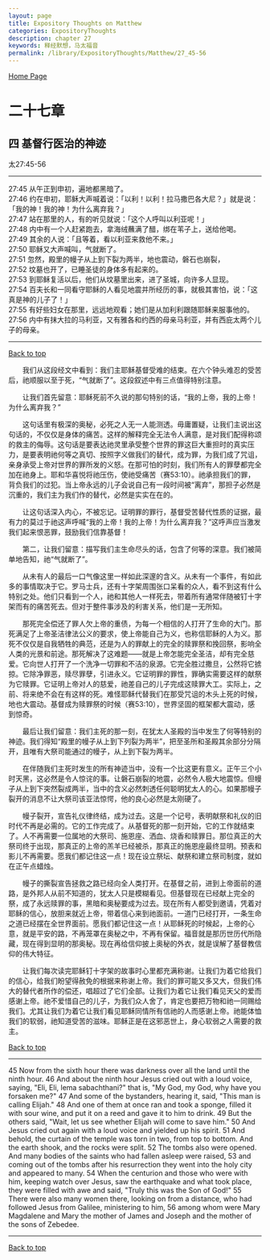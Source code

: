 ```yaml
---
layout: page
title: Expository Thoughts on Matthew
categories: ExpositoryThoughts
description: chapter 27
keywords: 释经默想，马太福音
permalink: /library/ExpositoryThoughts/Matthew/27_45-56
---
```

[ Home Page ]({{site.baseurl}}/index) <br>

<a name="0"></a>
# 二十七章 

## 四 基督行医治的神迹

太27:45-56

***

27:45 从午正到申初，遍地都黑暗了。<br>
27:46 约在申初，耶稣大声喊着说：「以利！以利！拉马撒巴各大尼？」就是说：「我的神！我的神！为什么离弃我？」<br>
27:47 站在那里的人，有的听见就说：「这个人呼叫以利亚呢！」<br>
27:48 内中有一个人赶紧跑去，拿海绒蘸满了醋，绑在苇子上，送给他喝。<br>
27:49 其余的人说：「且等着，看以利亚来救他不来。」<br>
27:50 耶稣又大声喊叫，气就断了。<br>
27:51 忽然，殿里的幔子从上到下裂为两半，地也震动，磐石也崩裂，<br>
27:52 坟墓也开了，已睡圣徒的身体多有起来的。<br>
27:53 到耶稣复活以后，他们从坟墓里出来，进了圣城，向许多人显现。<br>
27:54 百夫长和一同看守耶稣的人看见地震并所经历的事，就极其害怕，说：「这真是神的儿子了！」<br>
27:55 有好些妇女在那里，远远地观看；她们是从加利利跟随耶稣来服事他的。<br>
27:56 内中有抹大拉的马利亚，又有雅各和约西的母亲马利亚，并有西庇太两个儿子的母亲。<br>

***

[Back to top](#0)

&emsp;&emsp;我们从这段经文中看到：我们主耶稣基督受难的结束。在六个钟头难忍的受苦后，祂顺服以至于死，“气就断了”。这段叙述中有三点值得特别注意。

&emsp;&emsp;让我们首先留意：耶稣死前不久说的那句特别的话，“我的上帝，我的上帝！为什么离弃我？”

&emsp;&emsp;这句话里有极深的奥秘，必死之人无一人能测透。毋庸置疑，让我们主说出这句话的，不仅仅是身体的痛苦。这样的解释完全无法令人满意，是对我们配得称颂的救主的侮辱。这句话是要表达祂灵里承受整个世界的罪这巨大重担时的真实压力，是要表明祂何等之真切、按照字义做我们的替代，成为罪，为我们成了咒诅，亲身承受上帝对世界的罪所发的义怒。在那可怕的时刻，我们所有人的罪孽都完全加在祂身上。耶和华喜悦将祂压伤，使祂受痛苦（赛53:10）。祂承担我们的罪，背负我们的过犯。当上帝永远的儿子会说自己有一段时间被“离弃”，那担子必然是沉重的，我们主为我们作的替代，必然是实实在在的。

&emsp;&emsp;让这句话深入内心，不被忘记。证明罪的罪行，基督受苦替代性质的证据，最有力的莫过于祂这声呼喊“我的上帝！我的上帝！为什么离弃我？”这呼声应当激发我们起来恨恶罪，鼓励我们信靠基督！

&emsp;&emsp;第二，让我们留意：描写我们主生命尽头的话，包含了何等的深意。我们被简单地告知，祂“气就断了”。

&emsp;&emsp;从未有人的最后一口气像这里一样如此深邃的含义。从未有一个事件，有如此多的事情取决于它。罗马士兵，还有十字架周围张口呆看的众人，看不到这有什么特别之处。他们只看到一个人，祂和其他人一样死去，带着所有通常伴随被钉十字架而有的痛苦死去。但对于整件事涉及的利害关系，他们是一无所知。

&emsp;&emsp;那死完全偿还了罪人欠上帝的重债，为每一个相信的人打开了生命的大门。那死满足了上帝圣洁律法公义的要求，使上帝能自己为义，也称信耶稣的人为义。那死不仅仅是自我牺牲的典范，还是为人的罪献上的完全的赎罪祭和挽回祭，影响全人类的光景和前途。那死解决了这难题——就是上帝怎能完全圣洁，却有完全慈爱。它向世人打开了一个洗净一切罪和不洁的泉源。它完全胜过撒旦，公然将它掳掠。它除净罪恶，赎尽罪孽，引进永义。它证明罪的罪性，罪确实需要这样的献祭为它赎罪。它证明上帝对人的慈爱，祂差自己的儿子完成这赎罪大工。实际上，之前、将来绝不会在有这样的死。难怪耶稣代替我们在那受咒诅的木头上死的时候，地也大震动。基督成为赎罪祭的时候（赛53:10），世界坚固的框架都大震动，感到惊奇。

&emsp;&emsp;最后让我们留意：我们主死的那一刻，在犹太人圣殿的当中发生了何等特别的神迹。我们得知“殿里的幔子从上到下列裂为两半”，把至圣所和圣殿其余部分分隔开，且唯有大祭司能通过的幔子，从上到下裂为两半。

&emsp;&emsp;在伴随我们主死时发生的所有神迹当中，没有一个比这更有意义。正午三个小时天黑，这必然是令人惊诧的事。让磐石崩裂的地震，必然令人极大地震惊。但幔子从上到下突然裂成两半，当中的含义必然刺透任何聪明犹太人的心。如果那幔子裂开的消息不让大祭司该亚法惊愕，他的良心必然是太刚硬了。

&emsp;&emsp;幔子裂开，宣告礼仪律终结，成为过去。这是一个记号，表明献祭和礼仪的旧时代不再是必需的。它的工作完成了。从基督死的那一刻开始，它的工作就结束了。人不再需要一位属地的大祭司、施恩座、洒血、烧香和赎罪日。那位真正的大祭司终于出现，那真正的上帝的羔羊已经被杀，那真正的施恩座最终显明。预表和影儿不再需要。愿我们都记住这一点！现在设立祭坛、献祭和建立祭司制度，就如在正午点蜡烛。

&emsp;&emsp;幔子的撕裂宣告拯救之路已经向全人类打开。在基督之前，进到上帝面前的道路，是外邦人从前不知道的，犹太人只是模糊看见。但基督现在已经献上完全的祭，成了永远赎罪的事，黑暗和奥秘要成为过去。现在所有人都受到邀请，凭着对耶稣的信心，放胆来就近上帝，带着信心来到祂面前。一道门已经打开，一条生命之道已经摆在全世界面前。愿我们都记住这一点！从耶稣死的时候起，上帝的心意，就是平安的路，不再笼罩在奥秘之中，不再有保留。福音就是那历世历代所隐藏，现在得到显明的那奥秘。现在再给信仰披上奥秘的外衣，就是误解了基督教信仰的伟大特征。

&emsp;&emsp;让我们每次读完耶稣钉十字架的故事时心里都充满称谢。让我们为着它给我们的信心，给我们盼望得赦免的根据来称谢上帝。我们的罪可能又多又大，但我们伟大的替代者所作的偿还，唱超过了它们全部。让我们为着它让我们看见天父的爱而感谢上帝。祂不爱惜自己的儿子，为我们众人舍了，肯定也要把万物和祂一同赐给我们。尤其让我们为着它让我们看见耶稣同情所有信祂的人而感谢上帝。祂能体恤我们的软弱，祂知道受苦的滋味。耶稣正是在这邪恶世上，身心软弱之人需要的救主。

[Back to top](#0)

***

45 Now from the sixth hour there was darkness over all the land until the ninth hour. 46 And about the ninth hour Jesus cried out with a loud voice, saying, "Eli, Eli, lema sabachthani?" that is, "My God, my God, why have you forsaken me?" 47 And some of the bystanders, hearing it, said, "This man is calling Elijah." 48 And one of them at once ran and took a sponge, filled it with sour wine, and put it on a reed and gave it to him to drink. 49 But the others said, "Wait, let us see whether Elijah will come to save him." 50 And Jesus cried out again with a loud voice and yielded up his spirit. 51 And behold, the curtain of the temple was torn in two, from top to bottom. And the earth shook, and the rocks were split. 52 The tombs also were opened. And many bodies of the saints who had fallen asleep were raised, 53 and coming out of the tombs after his resurrection they went into the holy city and appeared to many. 54 When the centurion and those who were with him, keeping watch over Jesus, saw the earthquake and what took place, they were filled with awe and said, "Truly this was the Son of God!" 55 There were also many women there, looking on from a distance, who had followed Jesus from Galilee, ministering to him, 56 among whom were Mary Magdalene and Mary the mother of James and Joseph and the mother of the sons of Zebedee.

***

[Back to top](#0)
